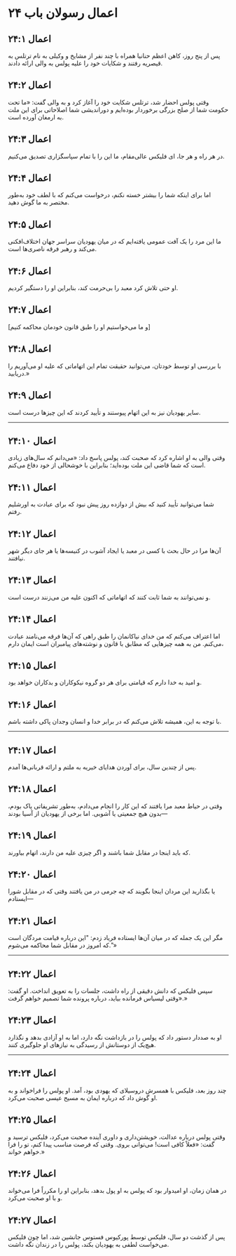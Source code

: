 # اعمال رسولان باب ۲۴

## اعمال ۲۴:۱

پس از پنج روز، کاهن اعظم حنانیا همراه با چند نفر از مشایخ و وکیلی به نام ترتلس به قیصریه رفتند و شکایات خود را علیه پولس به والی ارائه دادند.

## اعمال ۲۴:۲

وقتی پولس احضار شد، ترتلس شکایت خود را آغاز کرد و به والی گفت: «ما تحت حکومت شما از صلح بزرگی برخوردار بوده‌ایم و دوراندیشی شما اصلاحاتی برای این ملت به ارمغان آورده است.

## اعمال ۲۴:۳

در هر راه و هر جا، ای فلیکس عالی‌مقام، ما این را با تمام سپاسگزاری تصدیق می‌کنیم.

## اعمال ۲۴:۴

اما برای اینکه شما را بیشتر خسته نکنم، درخواست می‌کنم که با لطف خود به‌طور مختصر به ما گوش دهید.

## اعمال ۲۴:۵

ما این مرد را یک آفت عمومی یافته‌ایم که در میان یهودیان سراسر جهان اختلاف‌افکنی می‌کند و رهبر فرقه ناصری‌ها است.

## اعمال ۲۴:۶

او حتی تلاش کرد معبد را بی‌حرمت کند، بنابراین او را دستگیر کردیم.

## اعمال ۲۴:۷

[و ما می‌خواستیم او را طبق قانون خودمان محاکمه کنیم]

## اعمال ۲۴:۸

با بررسی او توسط خودتان، می‌توانید حقیقت تمام این اتهاماتی که علیه او می‌آوریم را دریابید.»

## اعمال ۲۴:۹

سایر یهودیان نیز به این اتهام پیوستند و تأیید کردند که این چیزها درست است.

---

## اعمال ۲۴:۱۰

وقتی والی به او اشاره کرد که صحبت کند، پولس پاسخ داد: «می‌دانم که سال‌های زیادی است که شما قاضی این ملت بوده‌اید؛ بنابراین با خوشحالی از خود دفاع می‌کنم.

## اعمال ۲۴:۱۱

شما می‌توانید تأیید کنید که بیش از دوازده روز پیش نبود که برای عبادت به اورشلیم رفتم.

## اعمال ۲۴:۱۲

آن‌ها مرا در حال بحث با کسی در معبد یا ایجاد آشوب در کنیسه‌ها یا هر جای دیگر شهر نیافتند.

## اعمال ۲۴:۱۳

و نمی‌توانند به شما ثابت کنند که اتهاماتی که اکنون علیه من می‌زنند درست است.

## اعمال ۲۴:۱۴

اما اعتراف می‌کنم که من خدای نیاکانمان را طبق راهی که آن‌ها فرقه می‌نامند عبادت می‌کنم. من به همه چیزهایی که مطابق با قانون و نوشته‌های پیامبران است ایمان دارم،

## اعمال ۲۴:۱۵

و امید به خدا دارم که قیامتی برای هر دو گروه نیکوکاران و بدکاران خواهد بود.

## اعمال ۲۴:۱۶

با توجه به این، همیشه تلاش می‌کنم که در برابر خدا و انسان وجدان پاکی داشته باشم.

---

## اعمال ۲۴:۱۷

پس از چندین سال، برای آوردن هدایای خیریه به ملتم و ارائه قربانی‌ها آمدم.

## اعمال ۲۴:۱۸

وقتی در حیاط معبد مرا یافتند که این کار را انجام می‌دادم، به‌طور تشریفاتی پاک بودم، بدون هیچ جمعیتی یا آشوبی. اما برخی از یهودیان از آسیا بودند—

## اعمال ۲۴:۱۹

که باید اینجا در مقابل شما باشند و اگر چیزی علیه من دارند، اتهام بیاورند.

## اعمال ۲۴:۲۰

یا بگذارید این مردان اینجا بگویند که چه جرمی در من یافتند وقتی که در مقابل شورا ایستادم—

## اعمال ۲۴:۲۱

مگر این یک جمله که در میان آن‌ها ایستاده فریاد زدم: "این درباره قیامت مردگان است که امروز در مقابل شما محاکمه می‌شوم."»

---

## اعمال ۲۴:۲۲

سپس فلیکس که دانش دقیقی از راه داشت، جلسات را به تعویق انداخت. او گفت: «وقتی لیسیاس فرمانده بیاید، درباره پرونده شما تصمیم خواهم گرفت.»

## اعمال ۲۴:۲۳

او به صد‌دار دستور داد که پولس را در بازداشت نگه دارد، اما به او آزادی بدهد و نگذارد هیچ‌یک از دوستانش از رسیدگی به نیازهای او جلوگیری کنند.

---

## اعمال ۲۴:۲۴

چند روز بعد، فلیکس با همسرش دروسیلای که یهودی بود، آمد. او پولس را فراخواند و به او گوش داد که درباره ایمان به مسیح عیسی صحبت می‌کرد.

## اعمال ۲۴:۲۵

وقتی پولس درباره عدالت، خویشتن‌داری و داوری آینده صحبت می‌کرد، فلیکس ترسید و گفت: «فعلاً کافی است! می‌توانی بروی. وقتی که فرصت مناسب پیدا کنم، تو را فرا خواهم خواند.»

## اعمال ۲۴:۲۶

در همان زمان، او امیدوار بود که پولس به او پول بدهد، بنابراین او را مکرراً فرا می‌خواند و با او صحبت می‌کرد.

## اعمال ۲۴:۲۷

پس از گذشت دو سال، فلیکس توسط پورکیوس فستوس جانشین شد، اما چون فلیکس می‌خواست لطفی به یهودیان بکند، پولس را در زندان نگه داشت.
